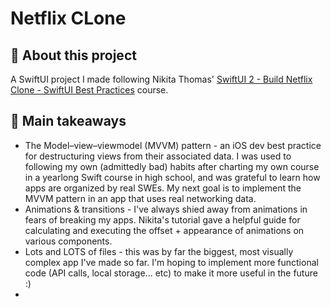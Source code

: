 # Netflix CLone 
## 📜 About this project 
A SwiftUI project I made following Nikita Thomas' [SwiftUI 2 - Build Netflix Clone - SwiftUI Best Practices](https://www.udemy.com/course/swiftui-netflix) course. 
## 💭 Main takeaways
- The Model–view–viewmodel (MVVM) pattern - an iOS dev best practice for destructuring views from their associated data. I was used to following my own (admittedly bad) habits after charting my own course in a yearlong Swift course in high school, and was grateful to learn how apps are organized by real SWEs. My next goal is to implement the MVVM pattern in an app that uses real networking data. 
- Animations & transitions - I've always shied away from animations in fears of breaking my apps. Nikita's tutorial gave a helpful guide for calculating and executing the offset + appearance of animations on various components.
- Lots and LOTS of files - this was by far the biggest, most visually complex app I've made so far. I'm hoping to implement more functional code (API calls, local storage... etc) to make it more useful in the future :)
- 
